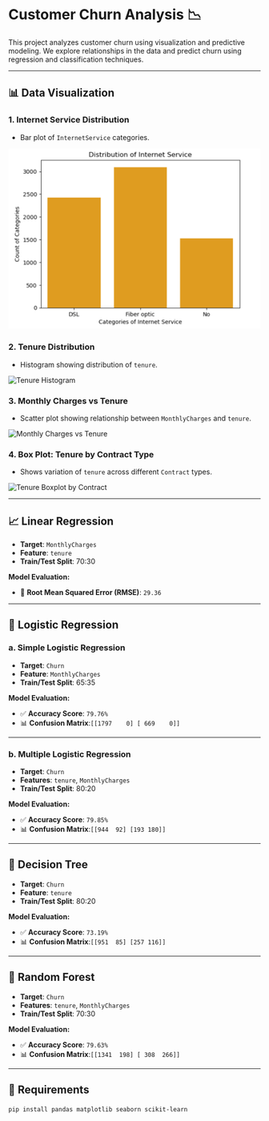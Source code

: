 # Customer Churn Analysis 📉

This project analyzes customer churn using visualization and predictive modeling. We explore relationships in the data and predict churn using regression and classification techniques.

---

## 📊 Data Visualization

### 1. Internet Service Distribution
- Bar plot of `InternetService` categories.

![Internet Service Distribution](images/Internet%20Service%20Distribution.png)


### 2. Tenure Distribution
- Histogram showing distribution of `tenure`.

![Tenure Histogram](images/tenure_histogram.png)

### 3. Monthly Charges vs Tenure
- Scatter plot showing relationship between `MonthlyCharges` and `tenure`.

![Monthly Charges vs Tenure](images/monthlycharges_tenure_scatter.png)

### 4. Box Plot: Tenure by Contract Type
- Shows variation of `tenure` across different `Contract` types.

![Tenure Boxplot by Contract](images/tenure_contract_boxplot.png)

---

## 📈 Linear Regression

- **Target**: `MonthlyCharges`
- **Feature**: `tenure`
- **Train/Test Split**: 70:30

**Model Evaluation:**
- 🔢 **Root Mean Squared Error (RMSE)**: `29.36`

---

## 🔐 Logistic Regression

### a. Simple Logistic Regression
- **Target**: `Churn`  
- **Feature**: `MonthlyCharges`  
- **Train/Test Split**: 65:35

**Model Evaluation:**
- ✅ **Accuracy Score**: `79.76%`
- 📊 **Confusion Matrix**:`[[1797    0]
                            [ 669    0]]`



---

### b. Multiple Logistic Regression
- **Target**: `Churn`  
- **Features**: `tenure`, `MonthlyCharges`  
- **Train/Test Split**: 80:20

**Model Evaluation:**
- ✅ **Accuracy Score**: `79.85%`
- 📊 **Confusion Matrix**:`[[944  92]
                            [193 180]]`



---

## 🌳 Decision Tree

- **Target**: `Churn`
- **Feature**: `tenure`
- **Train/Test Split**: 80:20

**Model Evaluation:**
- ✅ **Accuracy Score**: `73.19%`
- 📊 **Confusion Matrix**:`[[951  85]
                            [257 116]]`



---

## 🌲 Random Forest

- **Target**: `Churn`
- **Features**: `tenure`, `MonthlyCharges`
- **Train/Test Split**: 70:30

**Model Evaluation:**
- ✅ **Accuracy Score**: `79.63%`
- 📊 **Confusion Matrix**:`[[1341  198]
                            [ 308  266]]`




---

## 🧪 Requirements

```bash
pip install pandas matplotlib seaborn scikit-learn


